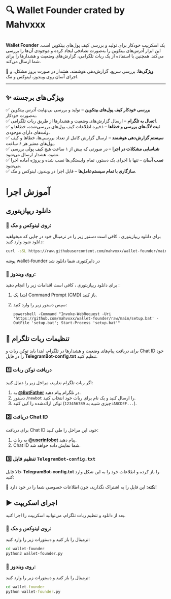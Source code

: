 # 🔍 Wallet Founder crated by Mahvxxx
#  

**Wallet Founder** یک اسکریپت خودکار برای تولید و بررسی کیف پول‌های بیتکوین است. این ابزار آدرس‌های بیتکوین را به‌صورت تصادفی ایجاد کرده و موجودی آن‌ها را بررسی می‌کند. همچنین با استفاده از یک ربات تلگرامی، گزارش‌های وضعیت و هشدارها را برای شما ارسال می‌کند.  

🚀 **ویژگی‌ها:** بررسی سریع، گزارش‌دهی هوشمند، هشدار در صورت بروز مشکل، و اجرای آسان روی ویندوز، لینوکس و مک.  

---
## ✨ ویژگی‌های برجسته  

✅ **بررسی خودکار کیف پول‌های بیتکوین** – تولید و بررسی بی‌نهایت آدرس بیتکوین به‌صورت خودکار.  
✅ **اتصال به تلگرام** – ارسال گزارش‌های وضعیت و هشدارها از طریق ربات تلگرامی.  
✅ **ثبت لاگ‌های بررسی و خطاها** – ذخیره اطلاعات کیف پول‌های بررسی‌شده، خطاها و ولت‌های دارای موجودی.  
✅ **سیستم گزارش‌دهی هوشمند** – ارسال گزارش کامل از تعداد بررسی‌ها، خطاها و کیف پول‌های معتبر هر ۶ ساعت.  
✅ **شناسایی مشکلات در اجرا** – در صورتی که بیش از ۱ ساعت هیچ کیف پولی بررسی نشود، هشدار ارسال می‌شود.  
✅ **نصب آسان** – تنها با اجرای یک دستور، تمام وابستگی‌ها نصب شده و پروژه آماده اجرا می‌شود.  
✅ **سازگاری با تمام سیستم‌عامل‌ها** – قابل اجرا در ویندوز، لینوکس و مک.  

# آموزش اجرا 
## دانلود ریپازیتوری
### 🔹 روی لینوکس و مک:



برای دانلود ریپازیتوری ، کافی است دستور زیر را در ترمینال خود در جایی که میخواهید دانلود شود وارد کنید:

```bash
curl -sSL https://raw.githubusercontent.com/mahvxxx/wallet-founder/main/setup.sh | bash
```
پوشه wallet-founder در دایرکتوری شما دانلود شد

### 🔹 روی ویندوز:
برای دانلود ریپازیتوری ، کافی است اقدامات زیر را انجام دهید :

1. ابتدا یک Command Prompt (CMD) باز کنید.

2. سپس دستور زیر را وارد کنید:

   ```batch
   powershell -Command "Invoke-WebRequest -Uri 'https://github.com/mahvxxx/wallet-founder/raw/main/setup.bat' -OutFile 'setup.bat'; Start-Process 'setup.bat'"
   ```

## 🚀 تنظیمات ربات تلگرام  

برای دریافت پیام‌های وضعیت و هشدارها در تلگرام، ابتدا باید توکن ربات و Chat ID خود را در فایل **TelegramBot-config.txt** تنظیم کنید.  

### 1️⃣ دریافت توکن ربات  
اگر ربات تلگرام ندارید، مراحل زیر را دنبال کنید:  
1. به **[@BotFather](https://t.me/BotFather)** در تلگرام پیام دهید.  
2. دستور `/newbot` را ارسال کنید و یک نام برای ربات خود انتخاب کنید.  
3. توکن ارائه‌شده را کپی کنید (چیزی شبیه به `123456789:ABCDEF...`).  

### 2️⃣ دریافت Chat ID  
برای دریافت Chat ID خود، این مراحل را طی کنید:  
1. به ربات **[@userinfobot](https://t.me/useridinfobot)** پیام دهید.  
2. Chat ID شما نمایش داده خواهد شد.  

### 3️⃣ تنظیم فایل `TelegramBot-config.txt`  
حالا فایل **TelegramBot-config.txt** را باز کرده و اطلاعات خود را به این شکل وارد کنید:  

📌 **نکته:** این فایل را به اشتراک نگذارید، چون اطلاعات خصوصی شما را در خود دارد!  

## ▶️ اجرای اسکریپت  

بعد از دانلود و تنظیم ربات تلگرام، می‌توانید اسکریپت را اجرا کنید.  

### 🔹 روی لینوکس و مک:
ترمینال را باز کنید و دستورات زیر را وارد کنید:  

```bash
cd wallet-founder
python3 wallet-founder.py
```
### 🔹 روی ویندوز:
ترمینال را باز کنید و دستورات زیر را وارد کنید: 
```cmd
cd wallet-founder
python wallet-founder.py
```
